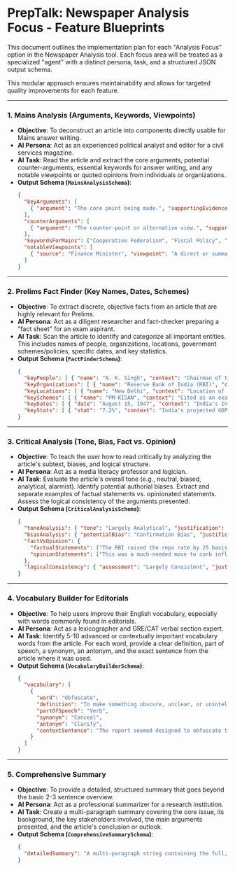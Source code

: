# PrepTalk: Newspaper Analysis Focus - Feature Blueprints

This document outlines the implementation plan for each "Analysis Focus" option in the Newspaper Analysis tool. Each focus area will be treated as a specialized "agent" with a distinct persona, task, and a structured JSON output schema.

This modular approach ensures maintainability and allows for targeted quality improvements for each feature.

---

### 1. Mains Analysis (Arguments, Keywords, Viewpoints)

*   **Objective**: To deconstruct an article into components directly usable for Mains answer writing.
*   **AI Persona**: Act as an experienced political analyst and editor for a civil services magazine.
*   **AI Task**: Read the article and extract the core arguments, potential counter-arguments, essential keywords for answer writing, and any notable viewpoints or quoted opinions from individuals or organizations.
*   **Output Schema (`MainsAnalysisSchema`)**:
    ```json
    {
      "keyArguments": [
        { "argument": "The core point being made.", "supportingEvidence": "Evidence from the text." }
      ],
      "counterArguments": [
        { "argument": "The counter-point or alternative view.", "supportingEvidence": "Evidence from the text." }
      ],
      "keywordsForMains": ["Cooperative Federalism", "Fiscal Policy", "Geopolitical Tensions"],
      "notableViewpoints": [
        { "source": "Finance Minister", "viewpoint": "A direct or summarized quote of their opinion." }
      ]
    }
    ```

---

### 2. Prelims Fact Finder (Key Names, Dates, Schemes)

*   **Objective**: To extract discrete, objective facts from an article that are highly relevant for Prelims.
*   **AI Persona**: Act as a diligent researcher and fact-checker preparing a "fact sheet" for an exam aspirant.
*   **AI Task**: Scan the article to identify and categorize all important entities. This includes names of people, organizations, locations, government schemes/policies, specific dates, and key statistics.
*   **Output Schema (`FactFinderSchema`)**:
    ```json
    {
      "keyPeople": [ { "name": "N. K. Singh", "context": "Chairman of the 15th Finance Commission." } ],
      "keyOrganizations": [ { "name": "Reserve Bank of India (RBI)", "context": "Mentioned in relation to monetary policy." } ],
      "keyLocations": [ { "name": "New Delhi", "context": "Location of the G20 summit." } ],
      "keySchemes": [ { "name": "PM-KISAN", "context": "Cited as an example of a direct benefit transfer scheme." } ],
      "keyDates": [ { "date": "August 15, 1947", "context": "India's Independence Day." } ],
      "keyStats": [ { "stat": "7.2%", "context": "India's projected GDP growth for the fiscal year." } ]
    }
    ```

---

### 3. Critical Analysis (Tone, Bias, Fact vs. Opinion)

*   **Objective**: To teach the user how to read critically by analyzing the article's subtext, biases, and logical structure.
*   **AI Persona**: Act as a media literacy professor and logician.
*   **AI Task**: Evaluate the article's overall tone (e.g., neutral, biased, analytical, alarmist). Identify potential authorial biases. Extract and separate examples of factual statements vs. opinionated statements. Assess the logical consistency of the arguments presented.
*   **Output Schema (`CriticalAnalysisSchema`)**:
    ```json
    {
      "toneAnalysis": { "tone": "Largely Analytical", "justification": "The article uses neutral language and cites data..." },
      "biasAnalysis": { "potentialBias": "Confirmation Bias", "justification": "The author may be focusing on data that supports their pre-existing conclusion..." },
      "factVsOpinion": {
        "factualStatements": ["The RBI raised the repo rate by 25 basis points."],
        "opinionStatements": ["This was a much-needed move to curb inflation."]
      },
      "logicalConsistency": { "assessment": "Largely Consistent", "justification": "The conclusion logically follows from the premises presented..." }
    }
    ```

---

### 4. Vocabulary Builder for Editorials

*   **Objective**: To help users improve their English vocabulary, especially with words commonly found in editorials.
*   **AI Persona**: Act as a lexicographer and GRE/CAT verbal section expert.
*   **AI Task**: Identify 5-10 advanced or contextually important vocabulary words from the article. For each word, provide a clear definition, part of speech, a synonym, an antonym, and the exact sentence from the article where it was used.
*   **Output Schema (`VocabularyBuilderSchema`)**:
    ```json
    {
      "vocabulary": [
        {
          "word": "Obfuscate",
          "definition": "To make something obscure, unclear, or unintelligible.",
          "partOfSpeech": "Verb",
          "synonym": "Conceal",
          "antonym": "Clarify",
          "contextSentence": "The report seemed designed to obfuscate the real issues at hand."
        }
      ]
    }
    ```

---

### 5. Comprehensive Summary

*   **Objective**: To provide a detailed, structured summary that goes beyond the basic 2-3 sentence overview.
*   **AI Persona**: Act as a professional summarizer for a research institution.
*   **AI Task**: Create a multi-paragraph summary covering the core issue, its background, the key stakeholders involved, the main arguments presented, and the article's conclusion or outlook.
*   **Output Schema (`ComprehensiveSummarySchema`)**:
    ```json
    {
      "detailedSummary": "A multi-paragraph string containing the full, detailed summary with markdown for formatting."
    }
    ```
